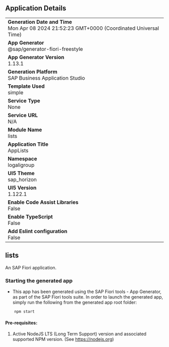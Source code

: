 ## Application Details
|               |
| ------------- |
|**Generation Date and Time**<br>Mon Apr 08 2024 21:52:23 GMT+0000 (Coordinated Universal Time)|
|**App Generator**<br>@sap/generator-fiori-freestyle|
|**App Generator Version**<br>1.13.1|
|**Generation Platform**<br>SAP Business Application Studio|
|**Template Used**<br>simple|
|**Service Type**<br>None|
|**Service URL**<br>N/A
|**Module Name**<br>lists|
|**Application Title**<br>AppLists|
|**Namespace**<br>logaligroup|
|**UI5 Theme**<br>sap_horizon|
|**UI5 Version**<br>1.122.1|
|**Enable Code Assist Libraries**<br>False|
|**Enable TypeScript**<br>False|
|**Add Eslint configuration**<br>False|

## lists

An SAP Fiori application.

### Starting the generated app

-   This app has been generated using the SAP Fiori tools - App Generator, as part of the SAP Fiori tools suite.  In order to launch the generated app, simply run the following from the generated app root folder:

```
    npm start
```

#### Pre-requisites:

1. Active NodeJS LTS (Long Term Support) version and associated supported NPM version.  (See https://nodejs.org)


